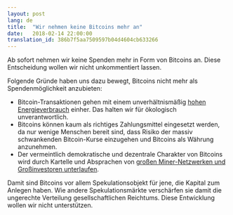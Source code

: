 ```yaml
---
layout: post
lang: de
title:  "Wir nehmen keine Bitcoins mehr an"
date:   2018-02-14 22:00:00
translation_id: 386b7f5aa7509597b04d4604cb633266
---
```



Ab sofort nehmen wir keine Spenden mehr in Form von Bitcoins an. Diese Entscheidung wollen wir nicht unkommentiert lassen.

Folgende Gründe haben uns dazu bewegt, Bitcoins nicht mehr als Spendenmöglichkeit anzubieten:

  * Bitcoin-Transaktionen gehen mit einem unverhältnismäßig [hohen Energieverbrauch](https://www.taz.de/!5462709/) einher. Das halten wir für ökologisch unverantwortlich.
  * Bitcoins können kaum als richtiges Zahlungsmittel eingesetzt werden, da nur wenige Menschen bereit sind, dass Risiko der massiv schwankenden Bitcoin-Kurse einzugehen und Bitcoins als Währung anzunehmen.
  * Der vermeintlich demokratische und dezentrale Charakter von Bitcoins wird durch Kartelle und Absprachen von [großen Miner-Netzwerken und Großinvestoren unterlaufen](https://www.welt.de/wirtschaft/article171534603/Die-gefaehrliche-Macht-der-Bitcoin-Oligarchen.html).

Damit sind Bitcoins vor allem Spekulationsobjekt für jene, die Kapital zum Anlegen haben. Wie andere Spekulationsmärkte verschärfen sie damit die ungerechte Verteilung gesellschaftlichen Reichtums. Diese Entwicklung wollen wir nicht unterstützen.
